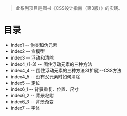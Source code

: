 > 此系列项目是图书《CSS设计指南（第3版）》的实践。

# 目录

- index1 -- 伪类和伪元素
- index2 -- 盒模型
- index3 -- 浮动和清除
- index4_(1-3) -- 围住浮动元素的三种方法
- index4_4 -- 围住浮动元素的三种方法3(扩展)--CSS方法
- index4_5 -- 没有父元素时如何清除
- index5 -- 定位
- index6_1 -- 背景重复、位置、尺寸
- index6_2 -- 背景粘附
- index6_3 -- 背景渐变
- index7 -- 字体
